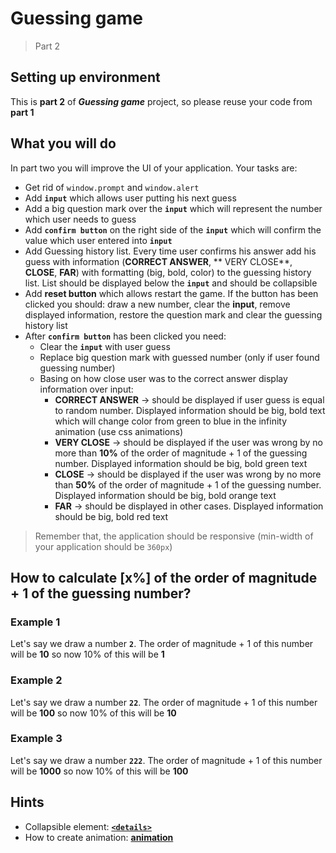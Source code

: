# Guessing game

> Part 2

## Setting up environment

This is **part 2** of _**Guessing game**_ project, so please reuse your code from **part 1**

## What you will do

In part two you will improve the UI of your application. Your tasks are:

- Get rid of `window.prompt` and `window.alert`
- Add **`input`** which allows user putting his next guess
- Add a big question mark over the **`input`** which will represent the number which user needs to guess
- Add **`confirm button`** on the right side of the **`input`** which will confirm the value which user entered
  into **`input`**
- Add Guessing history list. Every time user confirms his answer add his guess with information (**CORRECT ANSWER**, **
  VERY CLOSE**, **CLOSE**, **FAR**) with formatting (big, bold, color) to the guessing history list. List should be
  displayed below the **`input`** and should be collapsible
- Add **reset button** which allows restart the game. If the button has been clicked you should: draw a new number,
  clear the **input**, remove displayed information, restore the question mark and clear the guessing history list
- After **`confirm button`** has been clicked you need:
  - Clear the **`input`** with user guess
  - Replace big question mark with guessed number (only if user found guessing number)
  - Basing on how close user was to the correct answer display information over input:
    - **CORRECT ANSWER** → should be displayed if user guess is equal to random number. Displayed information should be
      big, bold text which will change color from green to blue in the infinity animation (use css animations)
    - **VERY CLOSE** → should be displayed if the user was wrong by no more than **10%** of the order of magnitude + 1
      of the guessing number. Displayed information should be big, bold green text
    - **CLOSE** → should be displayed if the user was wrong by no more than **50%** of the order of magnitude + 1 of the
      guessing number. Displayed information should be big, bold orange text
    - **FAR** → should be displayed in other cases. Displayed information should be big, bold red text

> Remember that, the application should be responsive (min-width of your application should be `360px`)

## How to calculate [x%] of the order of magnitude + 1 of the guessing number?

### Example 1

Let's say we draw a number **`2`**. The order of magnitude + 1 of this number will be **10** so now 10% of this will
be **1**

### Example 2

Let's say we draw a number **`22`**. The order of magnitude + 1 of this number will be **100** so now 10% of this will
be **10**

### Example 3

Let's say we draw a number **`222`**. The order of magnitude + 1 of this number will be **1000** so now 10% of this will
be **100**

## Hints

- Collapsible element: **[`<details>`](https://developer.mozilla.org/en-US/docs/Web/HTML/Element/details)**
- How to create animation: **[animation](https://developer.mozilla.org/en-US/docs/Web/CSS/animation)**
